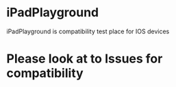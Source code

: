 # iPadPlayground
iPadPlayground is compatibility test place for IOS devices
# Please look at to Issues for compatibility
